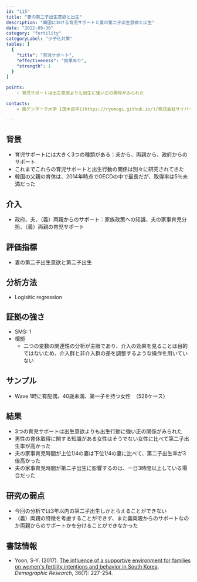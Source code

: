 ```yaml
---
id: "115"
title: "妻の第二子出生意欲と出生"
description: "韓国における育児サポートと妻の第二子出生意欲と出生"
date: "2022-09-30"
category: "fertility"
categoryLabel: "少子化対策"
tables: [
  {
    "title": "育児サポート",
    "effectiveness": "効果あり",
    "strength": 1
  }
]

points:
    - 育児サポートは出生意欲よりも出生に強い正の関係がみられた

contacts:
    - 南デンマーク大学 [茂木良平](https://ryomogi.github.io/)/株式会社サイバーエージェント経済学社会実装チーム

---
```


## 背景
- 育児サポートには大きく3つの種類がある：夫から、両親から、政府からのサポート
- これまでこれらの育児サポートと出生行動の関係は別々に研究されてきた
- 韓国の父親の育休は、2014年時点でOECDの中で最長だが、取得率は5％未満だった


## 介入
- 政府、夫、（義）両親からのサポート：家族政策への知識、夫の家事育児分担、（義）両親の育児サポート


## 評価指標
- 妻の第二子出生意欲と第二子出生


## 分析方法
- Logisitic regression


## 証拠の強さ
- SMS: 1
- 根拠 
  - 二つの変数の関連性の分析が主眼であり、介入の効果を見ることは目的ではないため、介入群と非介入群の差を調整するような操作を用いていない


## サンプル
- Wave 1時に有配偶、40歳未満、第一子を持つ女性　（526ケース）


## 結果
- 3つの育児サポートは出生意欲よりも出生行動に強い正の関係がみられた
- 男性の育休取得に関する知識がある女性はそうでない女性に比べて第二子出生率が高かった
- 夫の家事育児時間が上位1/4の妻は下位1/4の妻に比べて、第二子出生率が3倍高かった
- 夫の家事育児時間が第二子出生に影響するのは、一日3時間以上している場合だった


## 研究の弱点
- 今回の分析では3年以内の第二子出生しかとらえることができない
- （義）両親の特徴を考慮することができず、また義両親からのサポートなのか両親からのサポートかを分けることができなかった

## 書誌情報
- Yoon, S-Y. (2017). [The influence of a supportive environment for families on women's fertility intentions and behavior in South Korea](https://www.demographic-research.org/volumes/vol36/7/default.htm). *Demographic Research*, 36(7): 227-254.